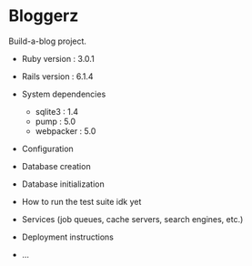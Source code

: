 # Bloggerz

Build-a-blog project.

* Ruby version : 3.0.1
* Rails version : 6.1.4

* System dependencies
  - sqlite3 : 1.4
  - pump : 5.0
  - webpacker : 5.0

* Configuration

* Database creation

* Database initialization

* How to run the test suite
    idk yet

* Services (job queues, cache servers, search engines, etc.)

* Deployment instructions

* ...
